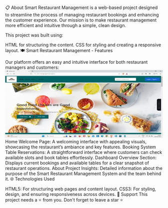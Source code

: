 📋 About
Smart Restaurant Management is a web-based project designed to streamline the process of managing restaurant bookings and enhancing the customer experience. Our mission is to make restaurant management more efficient and intuitive through a simple, clean design.

This project was built using:

HTML for structuring the content.
CSS for styling and creating a responsive layout.
🍽 Smart Restaurant Management - Features

Our platform offers an easy and intuitive interface for both restaurant managers and customers:
![image Alt](https://github.com/Sahithib04/Smart-Restaurant-Management-System/blob/main/Home%20page.jpg?raw=true)
Home
Welcome Page: A welcoming interface with appealing visuals, showcasing the restaurant’s ambiance and key features.
Booking System
Table Reservations: A straightforward interface where customers can check available slots and book tables effortlessly.
Dashboard
Overview Section: Displays current bookings and available tables for a clear snapshot of restaurant operations.
About
Project Insights: Detailed information about the purpose of the Smart Restaurant Management System and the team behind it.
🌐 Technologies Used

HTML5: For structuring web pages and content layout.
CSS3: For styling, design, and ensuring responsiveness across devices.
🙏 Support
This project needs a ⭐️ from you. Don't forget to leave a star ⭐️

